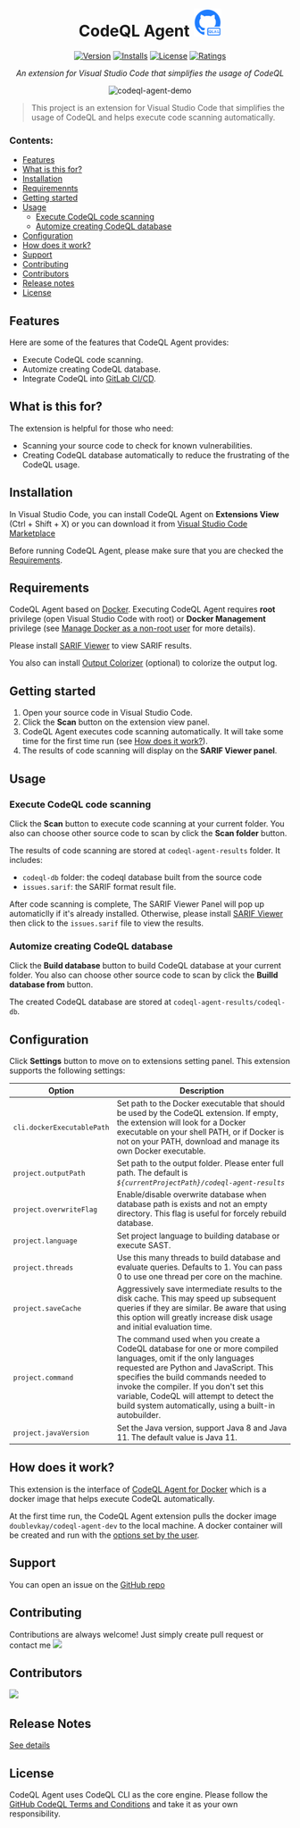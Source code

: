 
<h1 align="center"> CodeQL Agent <img src="media/icon-marketplace.png" alt="drawing" width="50" height="50"/></h1>

<div align="center">





[![Version](https://vsmarketplacebadge.apphb.com/version/DoubleVKay.codeql-agent.svg)](https://marketplace.visualstudio.com/items?itemName=DoubleVKay.codeql-agent)
[![Installs](https://vsmarketplacebadge.apphb.com/installs/DoubleVKay.codeql-agent.svg)](https://marketplace.visualstudio.com/items?itemName=DoubleVKay.codeql-agent)
[![License](https://img.shields.io/badge/license-MIT-green.svg?style=flat)](https://raw.githubusercontent.com/IBM-Bluemix/vscode-log-output-colorizer/master/LICENSE)
[![Ratings](https://vsmarketplacebadge.apphb.com/rating-star/DoubleVKay.codeql-agent.svg)](https://vsmarketplacebadge.apphb.com/rating-star/DoubleVKay.codeql-agent.svg)

*An extension for Visual Studio Code that simplifies the usage of CodeQL*

![codeql-agent-demo](media/codeql-agent-demo.gif)


</div>

> This project is an extension for Visual Studio Code that simplifies the usage of CodeQL and helps execute code scanning automatically.

### Contents:
  - [Features](features)
  - [What is this for?](#what-is-this-for)
  - [Installation](#installation)
  - [Requiremennts](#requirements)
  - [Getting started](#getting-started)
  - [Usage](#usage)
    - [Execute CodeQL code scanning](#execute-codeql-code-scanning)
    - [Automize creating CodeQL database](#automize-creating-codeql-database)
  - [Configuration](#configuration)
  - [How does it work?](#how-does-it-work)
  - [Support](#support)
  - [Contributing](#contributing)
  - [Contributors](#contributors)
  - [Release notes](#release-notes)
  - [License](#license)

## Features

Here are some of the features that CodeQL Agent provides:

- Execute CodeQL code scanning.
- Automize creating CodeQL database.
- Integrate CodeQL into [GitLab CI/CD](https://docs.gitlab.com/ee/ci/).

## What is this for?
The extension is helpful for those who need:
- Scanning your source code to check for known vulnerabilities.
- Creating CodeQL database automatically to reduce the frustrating of the CodeQL usage.


## Installation

In Visual Studio Code, you can install CodeQL Agent on **Extensions View** (Ctrl + Shift + X) or you can download it from [Visual Studio Code Marketplace](https://marketplace.visualstudio.com/items?itemName=DoubleVKay.codeql-agent)

Before running CodeQL Agent, please make sure that you are checked the [Requirements](#Requirements).


## Requirements

CodeQL Agent based on [Docker](https://www.docker.com/). Executing CodeQL Agent requires **root** privilege (open Visual Studio Code with root) or **Docker Management** privilege (see [Manage Docker as a non-root user](https://docs.docker.com/engine/install/linux-postinstall/#manage-docker-as-a-non-root-user) for more details).

Please install [SARIF Viewer](https://marketplace.visualstudio.com/items?itemName=MS-SarifVSCode.sarif-viewer) to view SARIF results. 

You also can install [Output Colorizer](https://marketplace.visualstudio.com/items?itemName=IBM.output-colorizer) (optional) to colorize the output log. 


## Getting started

1. Open your source code in Visual Studio Code.
2. Click the **Scan** button on the extension view panel.
3. CodeQL Agent executes code scanning automatically. It will take some time for the first time run (see [How does it work?](#how-does-it-work)).
4. The results of code scanning will display on the **SARIF Viewer panel**.


## Usage

### Execute CodeQL code scanning

 Click the **Scan** button to execute code scanning at your current folder. You also can choose other source code to scan by click the **Scan folder** button.

The results of code scanning are stored at `codeql-agent-results` folder. It includes:
- `codeql-db` folder: the codeql database built from the source code
- `issues.sarif`: the SARIF format result file. 

After code scanning is complete, The SARIF Viewer Panel will pop up automaticlly if it's already installed. Otherwise, please install [SARIF Viewer](https://marketplace.visualstudio.com/items?itemName=MS-SarifVSCode.sarif-viewer) then click to the `issues.sarif` file to view the results. 

### Automize creating CodeQL database

 Click the **Build database** button to build CodeQL database at your current folder. You also can choose other source code to scan by click the **Builld database from** button.

 The created CodeQL database are stored at `codeql-agent-results/codeql-db`.
 

## Configuration

Click **Settings** button to move on to extensions setting panel. This extension supports the following settings:

| Option  | Description |
| ------- | ----------- |
`cli.dockerExecutablePath` | Set path to the Docker executable that should be used by the CodeQL extension. If empty, the extension will look for a Docker executable on your shell PATH, or if Docker is not on your PATH, download and manage its own Docker executable.
`project.outputPath` | Set path to the output folder. Please enter full path. The default is *`${currentProjectPath}/codeql-agent-results`*
`project.overwriteFlag` | Enable/disable overwrite database when database path is exists and not an empty directory. This flag is useful for forcely rebuild database.
`project.language` | Set project language to building database or execute SAST.
`project.threads` | Use this many threads to build database and evaluate queries. Defaults to 1. You can pass 0 to use one thread per core on the machine.
`project.saveCache` | Aggressively save intermediate results to the disk cache. This may speed up subsequent queries if they are similar. Be aware that using this option will greatly increase disk usage and initial evaluation time.
`project.command` | The command used when you create a CodeQL database for one or more compiled languages, omit if the only languages requested are Python and JavaScript. This specifies the build commands needed to invoke the compiler. If you don't set this variable, CodeQL will attempt to detect the build system automatically, using a built-in autobuilder.
`project.javaVersion` | Set the Java version, support Java 8 and Java 11. The default value is Java 11.

## How does it work?
This extension is the interface of [CodeQL Agent for Docker](https://github.com/codeql-agent-project/codeql-agent) which is a docker image that helps execute CodeQL automatically.

At the first time run, the CodeQL Agent extension pulls the docker image `doublevkay/codeql-agent-dev` to the local machine. A docker container will be created and run with the [options set by the user](#configuration).

## Support

You can open an issue on the [GitHub repo](https://github.com/codeql-agent-project/codeql-agent-extension)

## Contributing

Contributions are always welcome! Just simply create pull request or contact me  <a href="https://twitter.com/doublevkay">
    <img src="https://img.shields.io/twitter/url?style=for-the-badge&label=%40doublevkay&logo=twitter&logoColor=00AEFF&labelColor=black&color=7fff00&url=https%3A%2F%2Ftwitter.com%2Fdoublevkay">  </a>

## Contributors
<a href="https://github.com/codeql-agent-project/codeql-agent-extension/graphs/contributors">
  <img src="https://contrib.rocks/image?repo=vovikhangcdv/codeql-agent-extension" />
</a>

## Release Notes

[See details](https://github.com/codeql-agent-project/codeql-agent-extension/releases)

## License

CodeQL Agent uses CodeQL CLI as the core engine. Please follow the [GitHub CodeQL Terms and Conditions](https://github.com/github/codeql-cli-binaries/blob/main/LICENSE.md) and take it as your own responsibility.

